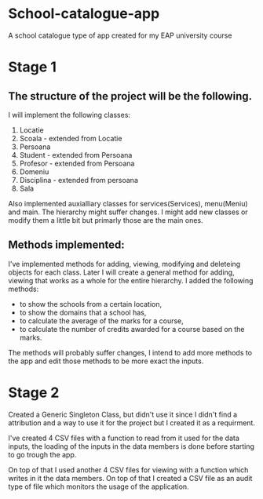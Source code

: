 # School-catalogue-app
A school catalogue type of app created for my EAP university course

# Stage 1

## The structure of the project will be the following.

I will implement the following classes:
1. Locatie
2. Scoala - extended from Locatie
3. Persoana
4. Student - extended from Persoana
5. Profesor - extended from Persoana
6. Domeniu
7. Disciplina - extended from persoana
8. Sala

Also implemented auxialliary classes for services(Services), menu(Meniu) and main.
The hierarchy might suffer changes. I might add new classes or modify them a little bit but primarly those are the main ones.

## Methods implemented:
I've implemented methods for adding, viewing, modifying and deleteing objects for each class. Later I will create a general method for adding, viewing that works as a whole for the entire hierarchy. I added the following methods: 
- to show the schools from a certain location, 
- to show the domains that a school has, 
- to calculate the average of the marks for a course,
- to calculate the number of credits awarded for a course based on the marks.

The methods will probably suffer changes, I intend to add more methods to the app and edit those methods to be more exact the inputs.

# Stage 2

Created a Generic Singleton Class, but didn't use it since I didn't find a attribution and a way to use it for the project but I created it as a requirment. 

I've created 4 CSV files with a function to read from it used for the data inputs, the loading of the inputs in the data members is done before starting to go trough the app. 

On top of that I used another 4 CSV files for viewing with a function which writes in it the data members. On top of that I created a CSV file as an audit type of file which monitors the usage of the application.
